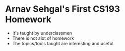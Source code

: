 

# Arnav Sehgal's First CS193 Homework

- It's taught by underclassmen
- There is not alot of homework
- The topics/tools taught are interesting and useful.  
